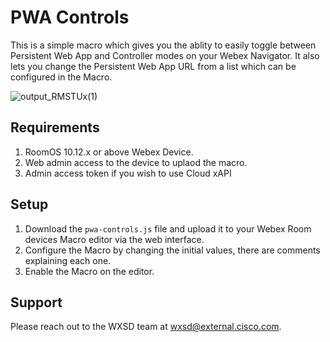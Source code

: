 # PWA Controls
This is a simple macro which gives you the ablity to easily toggle between Persistent Web App and Controller modes on your Webex Navigator. It also lets you change the Persistent Web App URL from a list which can be configured in the Macro.


![output_RMSTUx(1)](https://user-images.githubusercontent.com/21026209/166060186-c4f0d8ca-22c4-4598-977f-78dd47ab049e.gif)


## Requirements

1. RoomOS 10.12.x or above Webex Device.
2. Web admin access to the device to uplaod the macro.
3. Admin access token if you wish to use Cloud xAPI


## Setup

1. Download the ``pwa-controls.js`` file and upload it to your Webex Room devices Macro editor via the web interface.
2. Configure the Macro by changing the initial values, there are comments explaining each one.
3. Enable the Macro on the editor.

## Support

Please reach out to the WXSD team at [wxsd@external.cisco.com](mailto:wxsd@external.cisco.com?subject=layout-macro).
